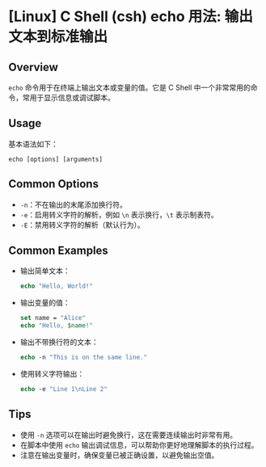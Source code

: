 # [Linux] C Shell (csh) echo 用法: 输出文本到标准输出

## Overview
`echo` 命令用于在终端上输出文本或变量的值。它是 C Shell 中一个非常常用的命令，常用于显示信息或调试脚本。

## Usage
基本语法如下：
```
echo [options] [arguments]
```

## Common Options
- `-n`：不在输出的末尾添加换行符。
- `-e`：启用转义字符的解析，例如 `\n` 表示换行，`\t` 表示制表符。
- `-E`：禁用转义字符的解析（默认行为）。

## Common Examples
- 输出简单文本：
  ```csh
  echo "Hello, World!"
  ```

- 输出变量的值：
  ```csh
  set name = "Alice"
  echo "Hello, $name!"
  ```

- 输出不带换行符的文本：
  ```csh
  echo -n "This is on the same line."
  ```

- 使用转义字符输出：
  ```csh
  echo -e "Line 1\nLine 2"
  ```

## Tips
- 使用 `-n` 选项可以在输出时避免换行，这在需要连续输出时非常有用。
- 在脚本中使用 `echo` 输出调试信息，可以帮助你更好地理解脚本的执行过程。
- 注意在输出变量时，确保变量已被正确设置，以避免输出空值。